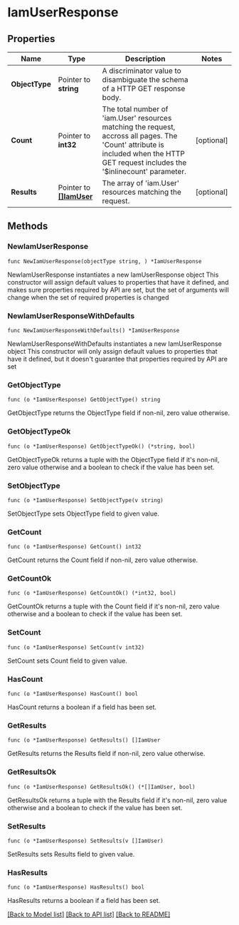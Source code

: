 # IamUserResponse

## Properties

Name | Type | Description | Notes
------------ | ------------- | ------------- | -------------
**ObjectType** | Pointer to **string** | A discriminator value to disambiguate the schema of a HTTP GET response body. | 
**Count** | Pointer to **int32** | The total number of &#39;iam.User&#39; resources matching the request, accross all pages. The &#39;Count&#39; attribute is included when the HTTP GET request includes the &#39;$inlinecount&#39; parameter. | [optional] 
**Results** | Pointer to [**[]IamUser**](iam.User.md) | The array of &#39;iam.User&#39; resources matching the request. | [optional] 

## Methods

### NewIamUserResponse

`func NewIamUserResponse(objectType string, ) *IamUserResponse`

NewIamUserResponse instantiates a new IamUserResponse object
This constructor will assign default values to properties that have it defined,
and makes sure properties required by API are set, but the set of arguments
will change when the set of required properties is changed

### NewIamUserResponseWithDefaults

`func NewIamUserResponseWithDefaults() *IamUserResponse`

NewIamUserResponseWithDefaults instantiates a new IamUserResponse object
This constructor will only assign default values to properties that have it defined,
but it doesn't guarantee that properties required by API are set

### GetObjectType

`func (o *IamUserResponse) GetObjectType() string`

GetObjectType returns the ObjectType field if non-nil, zero value otherwise.

### GetObjectTypeOk

`func (o *IamUserResponse) GetObjectTypeOk() (*string, bool)`

GetObjectTypeOk returns a tuple with the ObjectType field if it's non-nil, zero value otherwise
and a boolean to check if the value has been set.

### SetObjectType

`func (o *IamUserResponse) SetObjectType(v string)`

SetObjectType sets ObjectType field to given value.


### GetCount

`func (o *IamUserResponse) GetCount() int32`

GetCount returns the Count field if non-nil, zero value otherwise.

### GetCountOk

`func (o *IamUserResponse) GetCountOk() (*int32, bool)`

GetCountOk returns a tuple with the Count field if it's non-nil, zero value otherwise
and a boolean to check if the value has been set.

### SetCount

`func (o *IamUserResponse) SetCount(v int32)`

SetCount sets Count field to given value.

### HasCount

`func (o *IamUserResponse) HasCount() bool`

HasCount returns a boolean if a field has been set.

### GetResults

`func (o *IamUserResponse) GetResults() []IamUser`

GetResults returns the Results field if non-nil, zero value otherwise.

### GetResultsOk

`func (o *IamUserResponse) GetResultsOk() (*[]IamUser, bool)`

GetResultsOk returns a tuple with the Results field if it's non-nil, zero value otherwise
and a boolean to check if the value has been set.

### SetResults

`func (o *IamUserResponse) SetResults(v []IamUser)`

SetResults sets Results field to given value.

### HasResults

`func (o *IamUserResponse) HasResults() bool`

HasResults returns a boolean if a field has been set.


[[Back to Model list]](../README.md#documentation-for-models) [[Back to API list]](../README.md#documentation-for-api-endpoints) [[Back to README]](../README.md)


